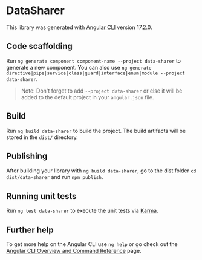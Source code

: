 # DataSharer

This library was generated with [Angular CLI](https://github.com/angular/angular-cli) version 17.2.0.

## Code scaffolding

Run `ng generate component component-name --project data-sharer` to generate a new component. You can also use `ng generate directive|pipe|service|class|guard|interface|enum|module --project data-sharer`.
> Note: Don't forget to add `--project data-sharer` or else it will be added to the default project in your `angular.json` file. 

## Build

Run `ng build data-sharer` to build the project. The build artifacts will be stored in the `dist/` directory.

## Publishing

After building your library with `ng build data-sharer`, go to the dist folder `cd dist/data-sharer` and run `npm publish`.

## Running unit tests

Run `ng test data-sharer` to execute the unit tests via [Karma](https://karma-runner.github.io).

## Further help

To get more help on the Angular CLI use `ng help` or go check out the [Angular CLI Overview and Command Reference](https://angular.io/cli) page.
